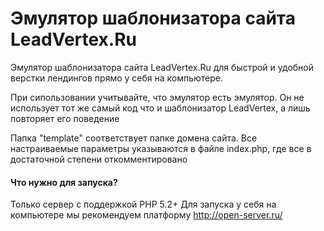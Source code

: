 Эмулятор шаблонизатора сайта LeadVertex.Ru
===================

Эмулятор шаблонизатора сайта LeadVertex.Ru для быстрой и удобной верстки лендингов прямо у себя на компьютере.

При сипользовании учитывайте, что эмулятор есть эмулятор. Он не использует тот же самый код что и шаблонизатор LeadVertex, а лишь повторяет его поведение

Папка "template" соответствует папке домена сайта. Все настраиваемые параметры указываются в файле index.php,
где все в достаточной степени откомментировано

#### Что нужно для запуска?
Только сервер с поддержкой PHP 5.2+
Для запуска у себя на компьютере мы рекомендуем платформу http://open-server.ru/